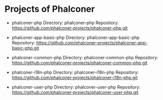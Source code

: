 
Projects of Phalconer
=====================

- phalconer-php
  Directory: phalconer-php
  Repository: https://github.com/phalconer-projects/phalconer-php.git

- phalconer-app-basic-php
  Directory: phalconer-app-basic-php
  Repository: https://github.com/phalconer-projects/phalconer-app-basic-php.git

- phalconer-common-php
  Directory: phalconer-common-php
  Repository: https://github.com/phalconer-projects/phalconer-common-php.git

- phalconer-i18n-php
  Directory: phalconer-i18n-php
  Repository: https://github.com/phalconer-projects/phalconer-i18n-php.git

- phalconer-user-php
  Directory: phalconer-user-php
  Repository: https://github.com/phalconer-projects/phalconer-user-php.git
